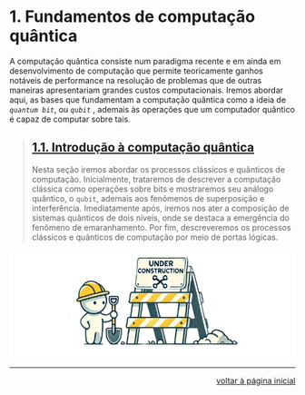 #       1. Fundamentos de computação quântica

A computação quântica consiste num paradigma recente e em ainda em desenvolvimento de computação que permite teoricamente ganhos notáveis de performance na resolução de problemas que de outras maneiras apresentariam grandes custos computacionais. Iremos abordar aqui, as bases que fundamentam a computação quântica como a ideia de *`quantum bit`*, ou *`qubit`* , ademais às operações que um computador quântico é capaz de computar sobre tais.

>   ##  [1.1. Introdução à computação quântica](./a.introducao-a-computacao-quantica.ipynb)
>
>   Nesta seção iremos abordar os processos clássicos e quânticos de computação. Inicialmente, trataremos de descrever a computação clássica como operações sobre bits e mostraremos seu análogo quântico, o `qubit`, ademais aos fenômenos de superposição e interferência. Imediatamente após, iremos nos ater a composição de sistemas quânticos de dois níveis, onde se destaca a emergência do fenômeno de emaranhamento. Por fim, descreveremos os processos clássicos e quânticos de computação por meio de portas lógicas.

<div align="center">

![under construction image](../under-construction.png)

</div>

---

<div align="right">

[voltar à página inicial](../README.md)

</div>
